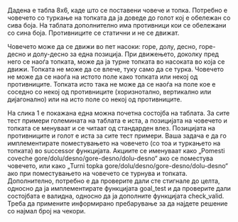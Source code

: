 Дадена е табла 8x6, каде што се поставени човече и топка. Потребно е човечето со туркање на топката да ја доведе до голот кој е обележан со сива боја. На таблата дополнително има противници кои се обележани со сина боја. Противниците се статични и не се движат.

Човечето може да се движи во пет насоки: горе, долу, десно, горе-десно и долу-десно за една позиција. При движењето, доколку пред него се наоѓа топката, може да ја турне топката во насоката во која се движи. Топката не може да се влече, туку само да се турка. Човечето не може да се наоѓа на истото поле како топката или некој од противниците. Топката исто така не може да се наоѓа на поле кое е соседно со некој од противниците (хоризнотално, вертикално или дијагонално) или на исто поле со некој од противниците.

На слика 1 е покажана една можна почетна состојба на таблата.
За сите тест примери големината на таблата е иста, а позицијата на човечето и топката се менуваат и се читаат од стандарден влез. Позицијата на противниците и голот е иста за сите тест примери. Ваша задача е да го имплементирате поместувањето на човечето (со тоа и туркањето на топката) во successor функцијата. Акциите се именуваат како „Pomesti coveche gore/dolu/desno/gore-desno/dolu-desno“ ако се поместува човечето, или како „Turni topka gore/dolu/desno/gore-desno/dolu-desno“ ако при поместувањето на чoвечето се турнува и топката. Дополнително, потребно е да проверите дали сте стигнале до целта, односно да ја имплементирате функцијата goal_test и да проверите дали состојбата е валидна, односно да ја дополните функцијата check_valid. Треба да примените информирано пребарување за да најдете решение со најмал број на чекори. 